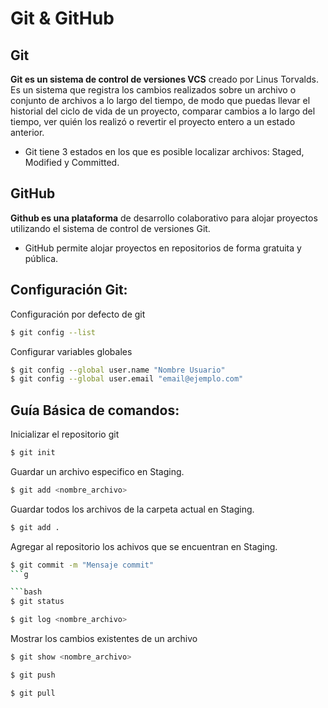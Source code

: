 # Git & GitHub

## Git
**Git es un sistema de control de versiones VCS** creado por Linus Torvalds. Es un sistema que registra los cambios realizados sobre un archivo o conjunto de archivos a lo largo del tiempo, de modo que puedas llevar el historial del ciclo de vida de un proyecto, comparar cambios a lo largo del tiempo, ver quién los realizó o revertir el proyecto entero a un estado anterior.

* Git tiene 3 estados en los que es posible localizar archivos: Staged, Modified y Committed.


## GitHub

**Github es una plataforma** de desarrollo colaborativo para alojar proyectos utilizando el sistema de control de versiones Git.

* GitHub permite alojar proyectos en repositorios de forma gratuita y pública.

## Configuración Git:

Configuración por defecto de git
```bash
$ git config --list
```

Configurar variables globales
```bash
$ git config --global user.name "Nombre Usuario"
$ git config --global user.email "email@ejemplo.com"
```



## Guía Básica de comandos:

Inicializar el repositorio git


```bash
$ git init
```

Guardar un archivo especifico en Staging.

```bash
$ git add <nombre_archivo>
```

Guardar todos los archivos de la carpeta actual en Staging. 
```bash
$ git add .
```

Agregar al repositorio los achivos que se encuentran en Staging.

```bash
$ git commit -m "Mensaje commit"
```g

```bash
$ git status
```

```bash
$ git log <nombre_archivo>
```
Mostrar los cambios existentes de un archivo
```bash
$ git show <nombre_archivo>
```

```bash
$ git push
```

```bash
$ git pull
```